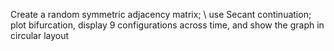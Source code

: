 Create a random symmetric adjacency matrix; \\
use Secant continuation; 
plot bifurcation, display 9 configurations across time, and show the graph in circular layout
